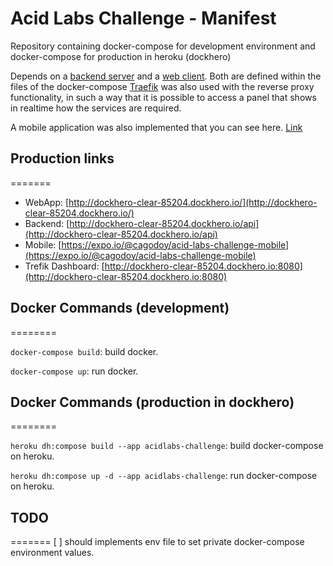 # Acid Labs Challenge - Manifest

Repository containing docker-compose for development environment and docker-compose for production in heroku (dockhero)

Depends on a [backend server](https://github.com/cagodoy/acid-labs-challenge-backend) and a [web client](https://github.com/cagodoy/acid-labs-challenge-webapp). Both are defined within the files of the docker-compose [Traefik](https://traefik.io/) was also used with the reverse proxy functionality, in such a way that it is possible to access a panel that shows in realtime how the services are required.

A mobile application was also implemented that you can see here. [Link](https://github.com/cagodoy/acid-labs-challenge-mobile)

## Production links
=======
- WebApp: [http://dockhero-clear-85204.dockhero.io/](http://dockhero-clear-85204.dockhero.io/)
- Backend: [http://dockhero-clear-85204.dockhero.io/api](http://dockhero-clear-85204.dockhero.io/api)
- Mobile: [https://expo.io/@cagodoy/acid-labs-challenge-mobile](https://expo.io/@cagodoy/acid-labs-challenge-mobile)
- Trefik Dashboard: [http://dockhero-clear-85204.dockhero.io:8080](http://dockhero-clear-85204.dockhero.io:8080)

## Docker Commands (development)
========

`docker-compose build`: build docker.

`docker-compose up`: run docker.

## Docker Commands (production in dockhero)
========

`heroku dh:compose build --app acidlabs-challenge`: build docker-compose on heroku.

`heroku dh:compose up -d --app acidlabs-challenge`: run docker-compose on heroku.


## TODO
=======
[ ] should implements env file to set private docker-compose environment values.